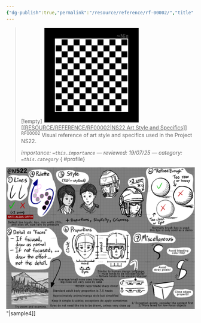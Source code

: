 ```yaml
---
{"dg-publish":true,"permalink":"/resource/reference/rf-00002/","title":"NS22 Art Style and Specifics","tags":["-reference"]}
---
```


>[!empty]
> ![RESOURCE/ASSET/OTHER/PlaceholderIcon.png|icon](/img/user/RESOURCE/ASSET/OTHER/PlaceholderIcon.png) <u class="title">[[RESOURCE/REFERENCE/RF00002\|NS22 Art Style and Specifics]]</u> <sup class="title">RF00002</sup> <b class="title"> </b>
> Visual reference of art style and specifics used in the Project NS22.
> 
> <i class="small">importance: `=this.importance` — reviewed: 19/07/25 — category: `=this.category`</i>
{ #profile}


![PICTURE_NS22-artstyle-reference_CANVAS_cg303.png|icon](/img/user/RESOURCE/ASSET/ARTWORK/OTHER/PICTURE_NS22-artstyle-reference_CANVAS_cg303.png)"|sample4]]
